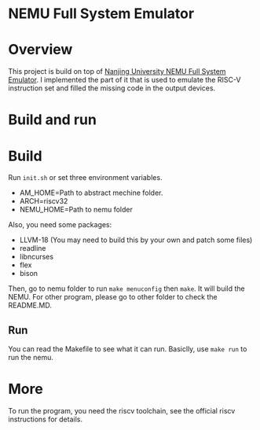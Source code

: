 # NEMU Full System Emulator

# Overview

This project is build on top of [Nanjing University NEMU Full System Emulator](https://github.com/NJU-ProjectN/nemu).
I implemented the part of it that is used to emulate the RISC-V instruction set and filled the missing code in the output devices.

# Build and run

# Build

Run `init.sh` or set three environment variables. 

- AM_HOME=Path to abstract mechine folder.
- ARCH=riscv32
- NEMU_HOME=Path to nemu folder

Also, you need some packages:

- LLVM-18 (You may need to build this by your own and patch some files)
- readline
- libncurses
- flex
- bison

Then, go to nemu folder to run `make menuconfig` then `make`. It will build the NEMU.
For other program, please go to other folder to check the README.MD.

## Run

You can read the Makefile to see what it can run. Basiclly, use `make run` to run the nemu.

# More

To run the program, you need the riscv toolchain, 
see the official riscv instructions for details.
